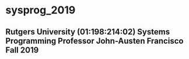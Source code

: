 # sysprog_2019
Rutgers University
(01:198:214:02) Systems Programming
Professor John-Austen Francisco
Fall 2019
--------------------------------------------------------------------------------

